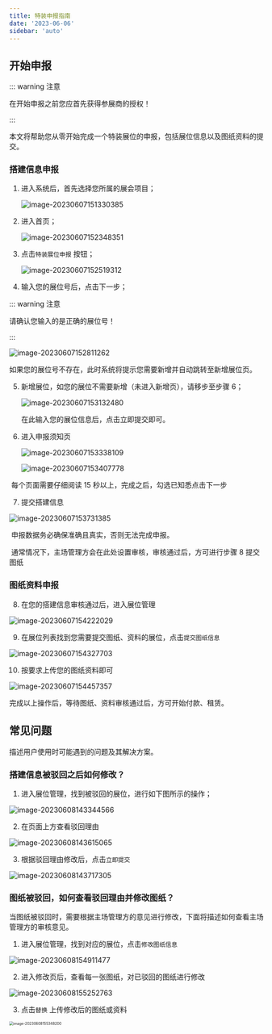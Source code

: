 ```yaml
---
title: 特装申报指南
date: '2023-06-06'
sidebar: 'auto'
---
```


## 开始申报

::: warning 注意

在开始申报之前您应首先获得参展商的授权！

:::

本文将帮助您从零开始完成一个特装展位的申报，包括展位信息以及图纸资料的提交。

### 搭建信息申报

1. 进入系统后，首先选择您所属的展会项目；

   ![image-20230607151330385](../../assets/builder/202306071513258.png)

2. 进入首页；

   ![image-20230607152348351](../../assets/builder/202306071523387.png)

3. 点击`特装展位申报` 按钮；

   ![image-20230607152519312](../../assets/builder/202306071525352.png)

4. 输入您的展位号后，点击下一步；

::: warning 注意

请确认您输入的是正确的展位号！

:::

![image-20230607152811262](../../assets/builder/202306071528301.png)

如果您的展位号不存在，此时系统将提示您需要新增并自动跳转至新增展位页。

5. 新增展位，如您的展位不需要新增（未进入新增页），请移步至步骤 6；

   ![image-20230607153132480](../../assets/builder/202306071531562.png)

   在此输入您的展位信息后，点击立即提交即可。

6. 进入申报须知页

   ![image-20230607153338109](../../assets/builder/202306071533152.png)

   ![image-20230607153407778](../../assets/builder/202306071534826.png)

​	每个页面需要仔细阅读 15 秒以上，完成之后，勾选已知悉点击下一步

7. 提交搭建信息

![image-20230607153731385](../../assets/builder/202306071537438.png)

​	申报数据务必确保准确且真实，否则无法完成申报。

​	通常情况下，主场管理方会在此处设置审核，审核通过后，方可进行步骤 8 提交图纸

### 图纸资料申报

8. 在您的搭建信息审核通过后，进入展位管理

![image-20230607154222029](../../assets/builder/202306071542075.png)

9. 在展位列表找到您需要提交图纸、资料的展位，点击`提交图纸信息`

![image-20230607154327703](../../assets/builder/202306071543771.png)

10. 按要求上传您的图纸资料即可

![image-20230607154457357](../../assets/builder/202306071544409.png)

完成以上操作后，等待图纸、资料审核通过后，方可开始付款、租赁。

## 常见问题

描述用户使用时可能遇到的问题及其解决方案。

### 搭建信息被驳回之后如何修改？

1. 进入展位管理，找到被驳回的展位，进行如下图所示的操作；

![image-20230608143344566](../../assets/builder/202306081433373.png)

2. 在页面上方查看驳回理由

![image-20230608143615065](../../assets/builder/202306081436125.png)

3. 根据驳回理由修改后，点击`立即提交` 

![image-20230608143717305](../../assets/builder/202306081437365.png)

### 图纸被驳回，如何查看驳回理由并修改图纸？

当图纸被驳回时，需要根据主场管理方的意见进行修改，下面将描述如何查看主场管理方的审核意见。

1. 进入展位管理，找到对应的展位，点击`修改图纸信息` 

![image-20230608154911477](../../assets/builder/202306081549549.png)

2. 进入修改页后，查看每一张图纸，对已驳回的图纸进行修改

![image-20230608155252763](../../assets/builder/202306081552832.png)

3. 点击`替换` 上传修改后的图纸或资料

<img src="../../assets/builder/202306081553275.png" alt="image-20230608155348200" style="zoom:50%;" />

